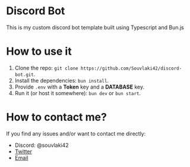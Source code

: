 # Discord Bot
This is my custom discord bot template built using Typescript and Bun.js

# How to use it
1. Clone the repo: `git clone https://github.com/Souvlaki42/discord-bot.git`.
2. Install the dependencies: `bun install`.
3. Provide `.env` with a **Token** key and a **DATABASE** key.
4. Run it (or host it somewhere): `bun dev` or `bun start`.

# How to contact me?
If you find any issues and/or want to contact me directly:
* Discord: @souvlaki42
* [Twitter](https://twitter.com/souvlaki42)
* [Email](mailto:souvlaki420@gmail.com)